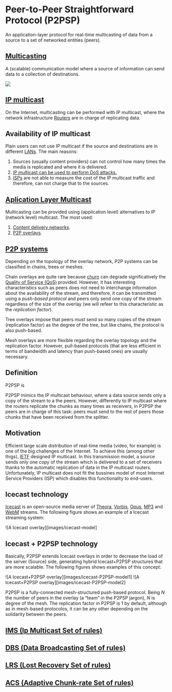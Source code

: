 Peer-to-Peer Straightforward Protocol (P2PSP)
=============================================

An application-layer protocol for real-time multicasting of data from
a source to a set of networked entities (peers).

[Multicasting](https://en.wikipedia.org/wiki/Multicast)
-------------------------------------------------------

A (scalable) communication model where a source of information can send data to a collection of destinations.

![](https://upload.wikimedia.org/wikipedia/commons/thumb/3/30/Multicast.svg/250px-Multicast.svg.png)

[IP multicast](https://en.wikipedia.org/wiki/IP_multicast)
----------------------------------------------------------

On the Internet, multicasting can be performed with IP multicast,
where the network infrastructure
[Routers](https://en.wikipedia.org/wiki/Router_(computing)) are in
charge of replicating data.

Availability of IP multicast
----------------------------

Plain users can not use IP multicast if the source and destinations are in different [LANs](https://en.wikipedia.org/wiki/Local_area_network). The main reasons:

1. Sources (usually content providers) can not control how many times the media is replicated and where it is delivered.
2. [IP multicast can be used to perform DoS attacks.](https://tools.ietf.org/html/rfc4732#section-2.2.2)
3. [ISPs](https://en.wikipedia.org/wiki/Internet_service_provider) are not able to measure the cost of the IP multicast traffic and therefore, can not charge that to the sources.

[Aplication Layer Multicast](https://en.wikipedia.org/wiki/Multicast#Application_layer_multicast)
-------------------------------------------------------------------------------------------------

Multicasting can be provided using (application level) alternatives to IP (network level) multicast. The most used:

1. [Content delivery networks](https://en.wikipedia.org/wiki/Content_delivery_network).
2. [P2P overlays](https://en.wikipedia.org/wiki/Peercasting).

[P2P systems](https://en.wikipedia.org/wiki/Peer-to-peer)
---------------------------------------------------------

Depending on the topology of the overlay network, P2P systems can be classified in chains, trees or
meshes.

Chain overlays are quite rare because [churn](https://en.wikipedia.org/wiki/Churn_rate) can degrade
significatively the [Quality of Service (QoS)](https://en.wikipedia.org/wiki/Quality_of_service) provided. However,
it has interesting characteristics such as peers does not need to
interchange information about the availability of the stream, and therefore, it can be transmitted using a *push-based protocol* and peers only send one copy of the stream
regardless of the size of the overlay (we will refeer to this
characteristic as the *replication factor*).

Tree overlays impose that
peers must send so many copies of the stream (replication factor) as
the degree of the tree, but like chains, the protocol is also
push-based.

Mesh overlays are more flexible regarding the
overlay topology and the replication factor. However, pull-based protocols (that are less efficient in terms of bandwidth and latency than push-based ones) are usually necessary.

Definition
----------

P2PSP is 

P2PSP mimics
the IP multicast behaviour, where a data source sends only a copy of the
stream to a the peers. However, differently to IP multicast where the routers replicate the chunks as many times as receivers, in P2PSP the peers are in charge of this task: peers must send to the rest of peers those chunks that have been received from the splitter.

Motivation
----------

Efficient large scale distribution of real-time media (video, for
example) is one of the big challenges of the Internet. To achieve this (among other thigs),
[IETF](https://www.ietf.org/) designed IP multicast. In this transmission model, a source sends
only one copy of the stream which is delivered to a set of receivers
thanks to the automatic replication of data in the IP multicast routers.
Unfortunately, IP multicast does not fit the bussines model of most
Internet Service Providers (ISP) which disables this functionality to
end-users.

Icecast technology
------------------

[Icecast](http://icecast.org/) is an open-source media server of
[Theora](http://www.theora.org/), [Vorbis](http://www.vorbis.com/),
[Opus](https://www.opus-codec.org/),
[MP3](https://en.wikipedia.org/wiki/MP3) and
[WebM](http://www.webmproject.org/) streams. The following figure
shows an example of a Icecast streaming system:

![A Icecast overlay][images/icecast-model]

Icecast + P2PSP technology
--------------------------

Basically, P2PSP extends Icecast overlays in order to decrease the
load of the server (Source) side, generating hybrid Icecast+P2PSP
structures that are more scalable. The following figures shows
examples of this concept:

![A Icecast+P2PSP overlay][images/icecast-P2PSP-model1]
![A Icecast+P2PSP overlay][images/icecast-P2PSP-model2]





P2PSP is a fully-connected mesh-structured push-based protocol. Being
$N$ the number of peers in the overlay (a “team” in the P2PSP jargon),
$N$ is degree of the mesh. The replication factor in P2PSP is 1 by
default, although as in mesh-based protocolos, it can be any other
depending on the solidarity between the peers.

[IMS (Ip Multicast Set of rules)](IMS/README.md)
------------------------------------------------
[DBS (Data Broadcasting Set of rules)](DBS/README.md)
-----------------------------------------------------
[LRS (Lost Recovery Set of rules)](LRS/README.md)
-------------------------------------------------
[ACS (Adaptive Chunk-rate Set of rules)](ACS/README.md)
-------------------------------------------------------

